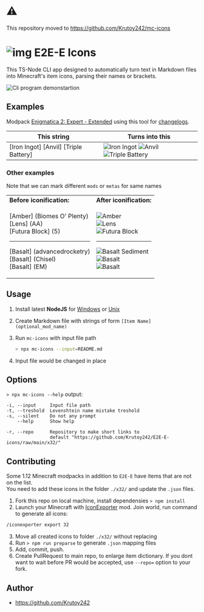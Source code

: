 # ⚠️
This repository moved to https://github.com/Krutoy242/mc-icons

# ![img](https://git.io/JLhnf) E2E-E Icons

This TS-Node CLI app designed to automatically turn text in Markdown files into Minecraft's item icons, parsing their names or brackets.

![Cli program demonstartion](https://i.imgur.com/WUMQmi3.gif)

## Examples

Modpack [Enigmatica 2: Expert - Extended](https://www.curseforge.com/minecraft/modpacks/enigmatica-2-expert-extended) using this tool for [changelogs](https://github.com/Krutoy242/Enigmatica2Expert-Extended/blob/master/CHANGELOG.md).

| This string                           | Turns into this                                                                                                     |
| ------------------------------------- | ------------------------------------------------------------------------------------------------------------------- |
| [Iron Ingot] [Anvil] [Triple Battery] | ![](https://git.io/JLjca 'Iron Ingot') ![](https://git.io/JLjcu 'Anvil') ![](https://git.io/JP66y 'Triple Battery') |

### Other examples

Note that we can mark different `mods` or `metas` for same names

<table>
<tr><td>
<strong>Before iconification:</strong>
</td><td>
<strong>After iconification:</strong>
</td></tr>
<td>

[Amber] (Biomes O' Plenty)  
[Lens] (AA)  
[Futura Block] (5)  

---

[Basalt] (advancedrocketry)  
[Basalt] (Chisel)  
[Basalt] (EM)  

</td>
<td>

![](https://git.io/Jw3pq 'Amber')  
![](https://git.io/JLhj8 'Lens')  
![](https://git.io/JLjsJ 'Futura Block')  

---

![](https://git.io/JLjsf 'Basalt Sediment')  
![](https://git.io/JP66S 'Basalt')  
![](https://git.io/JLjnZ 'Basalt')  

</td>
</tr>
</table>

## Usage

1. Install latest **NodeJS** for [Windows](https://nodejs.org/en/download/current/) or [Unix](https://nodejs.org/en/download/package-manager/)

2. Create Markdown file with strings of form `[Item Name] (optional_mod_name)`

3. Run `mc-icons` with input file path
    ```sh
    > npx mc-icons --input=README.md
    ```
4. Input file would be changed in place

## Options

`> npx mc-icons --help` output:

```
-i, --input     Input file path
-t, --treshold  Levenshtein name mistake treshold
-s, --silent    Do not any prompt
    --help      Show help

-r, --repo      Repository to make short links to
                default "https://github.com/Krutoy242/E2E-E-icons/raw/main/x32/"
```

## Contributing

Some 1.12 Minecraft modpacks in addition to `E2E-E` have items that are not on the list.  
You need to add these icons in the folder `./x32/` and update the `.json` files.

1. Fork this repo on local machine, install dependensies `> npm install`
2. Launch your Minecraft with [IconExporter](https://www.curseforge.com/minecraft/mc-mods/iconexporter) mod. Join world, run command to generate all icons:
  ```sh
  /iconexporter export 32
  ```
3. Move all created icons to folder `./x32/` without replacing
4. Run `> npm run preparse` to generate `.json` mapping files
5. Add, commit, push.
6. Create PullRequest to main repo, to enlarge item dictionary. If you dont want to wait before PR would be accepted, use `--repo=` option to your fork.

## Author

* https://github.com/Krutoy242